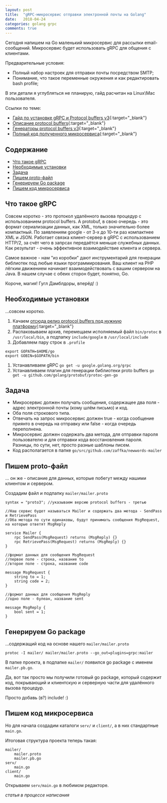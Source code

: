 ```yaml
---
layout: post
title:  "gRPC-микросервис отправки электронной почты на Golang"
date:   2018-04-24
categories: golang grpc
comments: true
---
```

Сегодня напишем на Go маленький микросервис для рассылки email-сообщений.
Микросервис будет использовать gRPC для общения с клиентами.

Предварительные условия:
* Полный набор настроек для отправки почты посредством SMTP;
* Понимание, что такое переменные окружения и как редактировать bash profile;

В эти детали я углубляться не планирую, гайд расчитан на Linux\Mac пользователя.

Ссылки по теме:
* [Гайд по установке gRPC и Protocol buffers v3](https://grpc.io/docs/quickstart/go.html){:target="_blank"}
* [Описание protocol buffers](https://developers.google.com/protocol-buffers/docs/overview){:target="_blank"}
* [Генераторы protocol buffers v3](https://github.com/google/protobuf/releases){:target="_blank"}
* [Полный код полученного микросервиса](https://github.com/zaffka/newwords-mailer){:target="_blank"}

## Содержание
- [Что такое gRPC](#что-такое-grpc)
- [Необходимые установки](#необходимые-установки)
- [Задача](#задача)
- [Пишем proto-файл](#пишем-proto-файл)
- [Генерируем Go package](#генерируем-go-package)
- [Пишем код микросервиса](#пишем-код-микросервиса)

## Что такое gRPC
Совсем коротко - это протокол удалённого вызова процедур с использованием protocol buffers.
А protobuf, в свою очередь - это формат сериализации данных, как XML, только значительно более компактный. По заявлениям google - от 3-х до 10-ти раз компактнее XML и JSON. Работает связка клиент-сервер в gRPC с использованием HTTP/2, за счёт чего в запрсах передаётся меньше служебных данных.
Как результат - очень эффективное взаимодействие клиента и сервера.

Самое важное - нам "из коробки" дают инструментарий для генерации библиотек под любые языки программирования. Ваш клиент на PHP лёгким движением начинает взаимодействовать с вашим сервером на Java. В нашем случае с обеих сторон будет, понятно, Go.

Короче, магия! Гугл Дамблдоры, вперёд! :)

## Необходимые установки
...совсем коротко.

1. Качаем [отсюда релиз protocol buffers под нужную платформу](https://github.com/google/protobuf/releases){:target="_blank"}
1. Распаковываем архив, перемещаем исполняемый файл `bin/protoc` в `/usr/local/bin`, а подпапку `include/google` в `/usr/local/include`
1. Добавляем пару строк в `.profile`
```
export GOPATH=$HOME/go
export GOBIN=$GOPATH/bin
```
1. Устанавливаем gRPC `go get -u google.golang.org/grpc`
1. Устанавливаем плагин для генерации библиотеки proto buffers `go get -u github.com/golang/protobuf/protoc-gen-go`

## Задача
* Микросервис должен получать сообщения, содержащее два поля - адрес электронной почты (кому шлём письмо) и код.
* Оба поля строкового типа.
* Отвечать на запрос микросервис должен true - когда сообщение приянто в очередь на отправку или false - когда очередь переполнена.
* Микросервис должен содержать два метода, для отправки пароля пользователю и для отправки кода восстановления пароля.
Разницы, по сути, нет, просто разные шаблоны писем.
* Код располагается в папке `go/src/github.com/zaffka/newwords-mailer`

## Пишем proto-файл
... он же - описание для данных, которые побегут между нашими клиентом и сервером.

Создадим файл и подпапку `mailer/mailer.proto`
```
syntax = "proto3"; //указываем версию protocol buffers - третью

//Наш сервис будет называться Mailer и содержать два метода - SendPass и RetrievePass
//Оба метода по сути одинаковы, будут принимать сообщения MsgRequest, на которые ответят MsgReply

service Mailer {
    rpc SendPass(MsgRequest) returns (MsgReply) {}
    rpc RetrievePass(MsgRequest) returns (MsgReply) {}
}

//формат данных для сообщения MsgRequest
//первое поле - строка, название to
//второе поле - строка, название code

message MsgRequest {
    string to = 1;
    string code = 2;
}

//формат данных для сообщения MsgReply
//одно поле - булеан, название sent

message MsgReply {
    bool sent = 1;
}

```

## Генерируем Go package
...содержащий код на основе нашего `mailer/mailer.proto`

`protoc -I mailer/ mailer/mailer.proto --go_out=plugins=grpc:mailer`

В папке проекта, в подпапке `mailer/` появился go package с именем `mailer.pb.go`.

Да, вот так просто мы получили готовый go package, который содержит код, покрывающий и клиентскую и серверную части для удалённого вызова процедур.

Просто добавь (в?) include! :)

## Пишем код микросервиса
Но для начала создадим каталоги `serv/` и `client/`, а в них стандартные `main.go`.

Итоговая структура проекта  теперь такая:
```
mailer/
    mailer.proto
    mailer.pb.go
serv/
    main.go
client/
    main.go
```

Открываем `serv/main.go` в любимом редакторе.


*статья в процессе написания*